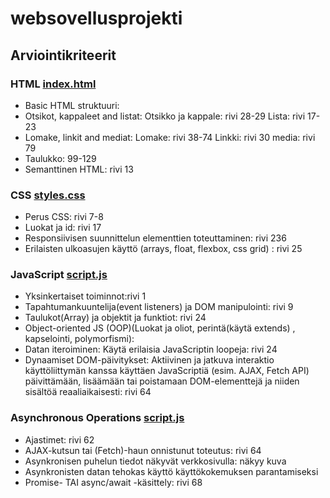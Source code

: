 # websovellusprojekti

## Arviointikriteerit

### HTML [index.html](./index.html)
- Basic HTML struktuuri: 
- Otsikot, kappaleet and listat:
    Otsikko ja kappale: rivi 28-29
    Lista: rivi 17-23
- Lomake, linkit and mediat:
    Lomake: rivi 38-74
    Linkki: rivi 30
    media: rivi 79
- Taulukko: 99-129
- Semanttinen HTML: rivi 13

### CSS [styles.css](./styles.css)
- Perus CSS: rivi 7-8
- Luokat ja id: rivi 17
- Responsiivisen suunnittelun elementtien toteuttaminen: rivi 236
- Erilaisten ulkoasujen käyttö (arrays, float, flexbox, css grid) :  rivi 25

### JavaScript [script.js](./script.js)
- Yksinkertaiset toiminnot:rivi 1
- Tapahtumankuuntelija(event listeners) ja DOM manipulointi: rivi 9
- Taulukot(Array) ja objektit ja funktiot: rivi 24
- Object-oriented JS (OOP)(Luokat ja oliot, perintä(käytä extends) , kapselointi, polymorfismi):
 - Datan iteroiminen: Käytä erilaisia JavaScriptin loopeja: rivi 24
- Dynaamiset DOM-päivitykset: Aktiivinen ja jatkuva interaktio käyttöliittymän kanssa käyttäen JavaScriptiä (esim. AJAX, Fetch API) päivittämään, lisäämään tai poistamaan DOM-elementtejä ja niiden sisältöä reaaliaikaisesti: rivi 64


### Asynchronous Operations [script.js](./script.js) 

- Ajastimet: rivi 62
- AJAX-kutsun tai (Fetch)-haun onnistunut toteutus: rivi 64
- Asynkronisen puhelun tiedot näkyvät verkkosivulla: näkyy kuva
- Asynkronisten datan tehokas käyttö käyttökokemuksen parantamiseksi
- Promise- TAI async/await -käsittely: rivi 68